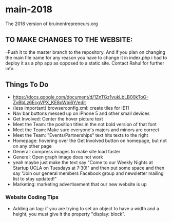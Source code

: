 # main-2018
The 2018 version of bruinentrepreneurs.org

## TO MAKE CHANGES TO THE WEBSITE: ##

–Push it to the master branch to the repository. And if you plan on changing the main file name for any reason you have to change it in index.php i had to deploy it as a php app as opposed to a static site. Contact Rahul for further info.


## Things To Do ##

* https://docs.google.com/document/d/1ZnTGz1vukLbLB00kToG-ZvBbLz6EcgVPX_KE8oWbi6Y/edit <br />
* (less important) browserconfig.xml: create tiles for IE11 <br />
* Nav bar buttons messed up on iPhone 5 and other small devices <br />
* Get Involved: Center the hover picture text <br />
* Meet the Team: the position titles in the not bold version of that font <br />
* Meet the Team: Make sure everyone's majors and minors are correct <br />
* Meet the Team: "Events/Partnerships" text hits texts to the right <br />
* Homepage:  hovering over the Get Involved button on homepage, but not on any other page <br />
* General: compress images to make site load faster <br />
* General: Open graph image does not work <br />
* yeah maybe just make the text say "Come to our Weekly Nights at Startup UCLA on Tuesdays at 7:30!" and then put some space and then say "Join our general members Facebook group and newsletter mailing list to stay updated!" <br />
* Marketing: marketing advertisement that our new website is up <br />

### Website Coding Tips ###
* Adding an <a> tag: if you are trying to set an <a> object to have a width and a height, you must give it the property "display: block".
